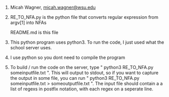 1. Micah Wagner, micah.wagner@wsu.edu


2. 
	RE_TO_NFA.py is the python file that converts regular expression from argv[1] into NFAs

	README.md is this file

3. This python program uses python3. To run the code, I just used what the school server uses.

4. I use python so you dont need to compile the program

5. To build / run the code on the server, type " python3 RE_TO_NFA.py someinputfile.txt ". 
This will output to stdout, so if you want to capture the output in some file, you can run 
" python3 RE_TO_NFA.py someinputfile.txt > someoutputfile.txt ". The input file should contain a 
a list of regexs in postfix notation, with each regex on a seperate line.   